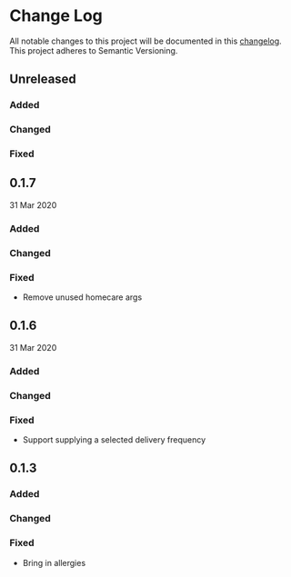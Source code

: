 # Change Log

All notable changes to this project will be documented in
this [changelog](http://keepachangelog.com/en/0.3.0/).
This project adheres to Semantic Versioning.

## Unreleased
### Added
### Changed
### Fixed

## 0.1.7
31 Mar 2020
### Added
### Changed
### Fixed
- Remove unused homecare args

## 0.1.6
31 Mar 2020
### Added
### Changed
### Fixed
- Support supplying a selected delivery frequency

## 0.1.3
### Added
### Changed
### Fixed
- Bring in allergies
